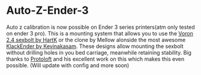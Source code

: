 # Auto-Z-Ender-3
Auto z calibration is now possible on Ender 3 series printers(atm only tested on ender 3 pro). This is a mounting system that allows you to use the [Voron 2.4 sexbolt by HartK](https://github.com/VoronDesign/VoronUsers/tree/master/printer_mods/hartk1213/Voron2.4_SexBolt_ZEndstop) or the clone by Mellow alonside the most awesome [KlackEnder by Kevinakasam](https://github.com/kevinakasam/KlackEnder-Probe). These designs allow mounting the sexbolt without drilling holes in you bed carriage, meanwhile retaining stability. Big thanks to [Protoloft](https://github.com/protoloft/klipper_z_calibration) and his excellent work on this which makes this even possible. (Will update with config and more soon)
